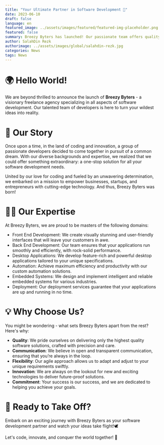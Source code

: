```yaml
---
title: "Your Ultimate Partner in Software Development 🚀"
date: 2023-06-10
draft: false
language: en
featured_image: ../assets/images/featured/featured-img-placeholder.png
featured: false
summary: Breezy Byters has launched! Our passionate team offers quality solutions, open communication, and innovation.
author: SalahDin Rezk
authorimage: ../assets/images/global/salahdin-rezk.jpg
categories: News
tags: News
---
```

# 🌍 Hello World!

We are beyond thrilled to announce the launch of **Breezy Byters** - a visionary freelance agency specializing in all aspects of software development. Our talented team of developers is here to turn your wildest ideas into reality.

# 🌟 Our Story

Once upon a time, in the land of coding and innovation, a group of passionate developers decided to come together in pursuit of a common dream. With our diverse backgrounds and expertise, we realized that we could offer something extraordinary: a one-stop solution for all your software development needs.

United by our love for coding and fueled by an unwavering determination, we embarked on a mission to empower businesses, startups, and entrepreneurs with cutting-edge technology. And thus, Breezy Byters was born!

# 👩‍💻 Our Expertise

At Breezy Byters, we are proud to be masters of the following domains:

- Front End Development: We create visually stunning and user-friendly interfaces that will leave your customers in awe.
- Back End Development: Our team ensures that your applications run smoothly and efficiently, with rock-solid performance.
- Desktop Applications: We develop feature-rich and powerful desktop applications tailored to your unique specifications.
- Automation: Achieve maximum efficiency and productivity with our custom automation solutions.
- Embedded Systems: We design and implement intelligent and reliable embedded systems for various industries.
- Deployment: Our deployment services guarantee that your applications are up and running in no time.

# 💡 Why Choose Us?

You might be wondering - what sets Breezy Byters apart from the rest? Here's why:

- **Quality**: We pride ourselves on delivering only the highest quality software solutions, crafted with precision and care.
- **Communication**: We believe in open and transparent communication, ensuring that you’re always in the loop.
- **Flexibility**: Our agile approach allows us to adapt and adjust to your unique requirements swiftly.
- **Innovation**: We are always on the lookout for new and exciting technologies to deliver future-proof solutions.
- **Commitment**: Your success is our success, and we are dedicated to helping you achieve your goals.

# 🚀 Ready to Take Off?

Embark on an exciting journey with Breezy Byters as your software development partner and watch your ideas take flight!🕊️

Let's code, innovate, and conquer the world together! 🌟
